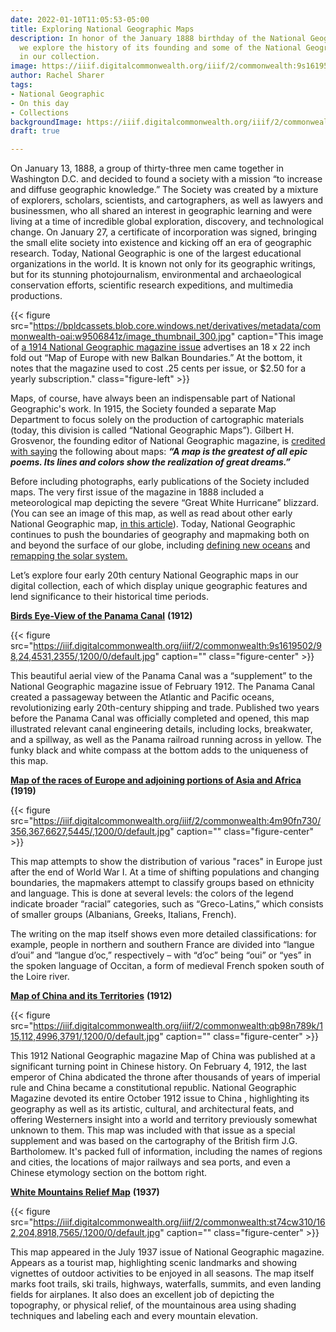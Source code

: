 ```yaml
---
date: 2022-01-10T11:05:53-05:00
title: Exploring National Geographic Maps
description: In honor of the January 1888 birthday of the National Geographic Society,
  we explore the history of its founding and some of the National Geographic maps
  in our collection.
image: https://iiif.digitalcommonwealth.org/iiif/2/commonwealth:9s1619502/433,761,2809,1320/1200,/0/default.jpg
author: Rachel Sharer
tags:
- National Geographic
- On this day
- Collections
backgroundImage: https://iiif.digitalcommonwealth.org/iiif/2/commonwealth:9s1619502/433,761,2809,1320/1200,/0/default.jpg
draft: true

---
```

On January 13, 1888, a group of thirty-three men came together in Washington D.C. and decided to found a society with a mission “to increase and diffuse geographic knowledge.” The Society was created by a mixture of explorers, scholars, scientists, and cartographers, as well as lawyers and businessmen, who all shared an interest in geographic learning and were living at a time of incredible global exploration, discovery, and technological change. On January 27, a certificate of incorporation was signed, bringing the small elite society into existence and kicking off an era of geographic research. Today, National Geographic is one of the largest educational organizations in the world. It is known not only for its geographic writings, but for its stunning photojournalism, environmental and archaeological conservation efforts, scientific research expeditions, and multimedia productions.

{{< figure src="https://bpldcassets.blob.core.windows.net/derivatives/metadata/commonwealth-oai:w9506841z/image_thumbnail_300.jpg" caption="This image of [a 1914 National Geographic magazine issue](https://www.digitalcommonwealth.org/search/commonwealth-oai:h989tq83f) advertises an 18 x 22 inch fold out “Map of Europe with new Balkan Boundaries.” At the bottom, it notes that the magazine used to cost .25 cents per issue, or $2.50 for a yearly subscription." class="figure-left" >}}

Maps, of course, have always been an indispensable part of National Geographic's work. In 1915, the Society founded a separate Map Department to focus solely on the production of cartographic materials (today, this division is called “National Geographic Maps”). Gilbert H. Grosvenor, the founding editor of National Geographic magazine, is [credited with saying](https://www.nationalgeographic.com/maps/article/about-maps_) the following about maps: **_“A map is the greatest of all epic poems. Its lines and colors show the realization of great dreams.”_**

Before including photographs, early publications of the Society included maps. The very first issue of the magazine in 1888 included a meteorological map depicting the severe “Great White Hurricane” blizzard. (You can see an image of this map, as well as read about other early National Geographic map, [in this article](https://www.nationalgeographic.com/adventure/article/map-of-the-day-cartography-vintage-archive-culture)). Today, National Geographic continues to push the boundaries of geography and mapmaking both on and beyond the surface of our globe, including [defining new oceans](https://www.nationalgeographic.com/environment/article/theres-a-new-ocean-now-can-you-name-all-five-southern-ocean) and [remapping the solar system.](https://nationalgeographicpartners.com/2021/09/national-geographic-remaps-solar-system-through-a-brand-new-digital-interactive-experience/)

Let’s explore four early 20th century National Geographic maps in our digital collection, each of which display unique geographic features and lend significance to their historical time periods.

[**Birds Eye-View of the Panama Canal**](https://collections.leventhalmap.org/search/commonwealth:9s1619499) **(1912)**

{{< figure src="https://iiif.digitalcommonwealth.org/iiif/2/commonwealth:9s1619502/98,24,4531,2355/,1200/0/default.jpg" caption="" class="figure-center" >}}

This beautiful aerial view of the Panama Canal was a “supplement” to the National Geographic magazine issue of February 1912. The Panama Canal created a passageway between the Atlantic and Pacific oceans, revolutionizing early 20th-century shipping and trade. Published two years before the Panama Canal was officially completed and opened, this map illustrated relevant canal engineering details, including locks, breakwater, and a spillway, as well as the Panama railroad running across in yellow. The funky black and white compass at the bottom adds to the uniqueness of this map. 

[**Map of the races of Europe and adjoining portions of Asia and Africa**](https://collections.leventhalmap.org/search/commonwealth:4m90fn72q) **(1919)**

{{< figure src="https://iiif.digitalcommonwealth.org/iiif/2/commonwealth:4m90fn730/356,367,6627,5445/,1200/0/default.jpg" caption="" class="figure-center" >}}

This map attempts to show the distribution of various "races" in Europe just after the end of World War I. At a time of shifting populations and changing boundaries, the mapmakers attempt to classify groups based on ethnicity and language. This is done at several levels: the colors of the legend indicate broader “racial” categories, such as “Greco-Latins,” which consists of smaller groups (Albanians, Greeks, Italians, French).

The writing on the map itself shows even more detailed classifications: for example, people in northern and southern France are divided into “langue d’oui” and “langue d’oc,” respectively – with “d’oc” being “oui” or “yes” in the spoken language of Occitan, a form of medieval French spoken south of the Loire river.

[**Map of China and its Territories**](https://collections.leventhalmap.org/search/commonwealth:x633f939c) **(1912)**

{{< figure src="https://iiif.digitalcommonwealth.org/iiif/2/commonwealth:qb98n789k/115,112,4996,3791/,1200/0/default.jpg" caption="" class="figure-center" >}}

This 1912 National Geographic magazine Map of China was published at a significant turning point in Chinese history. On February 4, 1912, the last emperor of China abdicated the throne after thousands of years of imperial rule and China became a constitutional republic. National Geographic Magazine devoted its entire October 1912 issue to China , highlighting its geography as well as its artistic, cultural, and architectural feats, and offering Westerners insight into a world and territory previously somewhat unknown to them. This map was included with that issue as a special supplement and was based on the cartography of the British firm J.G. Bartholomew. It's packed full of information, including the names of regions and cities, the locations of major railways and sea ports, and even a Chinese etymology section on the bottom right.

[**White Mountains Relief Map**](https://collections.leventhalmap.org/search/commonwealth:st74cw30q) **(1937)**

{{< figure src="https://iiif.digitalcommonwealth.org/iiif/2/commonwealth:st74cw310/162,204,8918,7565/,1200/0/default.jpg" caption="" class="figure-center" >}}

This map appeared in the July 1937 issue of National Geographic magazine. Appears as a tourist map, highlighting scenic landmarks and showing vignettes of outdoor activities to be enjoyed in all seasons. The map itself marks foot trails, ski trails, highways, waterfalls, summits, and even landing fields for airplanes. It also does an excellent job of depicting the topography, or physical relief, of the mountainous area using shading techniques and labeling each and every mountain elevation.